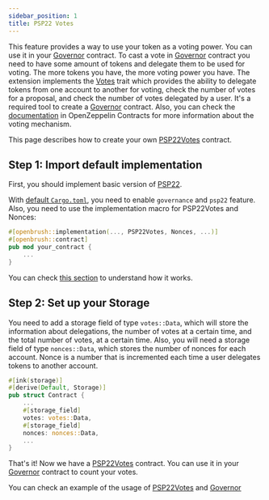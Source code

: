 ```yaml
---
sidebar_position: 1
title: PSP22 Votes
---
```

This feature provides a way to use your token as a voting power. You can use it in your [Governor](../../governance/governor.md) contract.
To cast a vote in [Governor](../../governance/governor.md) contract you need to have some amount of tokens and delegate them to be used for voting.
The more tokens you have, the more voting power you have. The extension implements the [Votes](https://github.com/Brushfam/openbrush-contracts/tree/main/contracts/src/governance/utils/votes) trait which provides the ability to delegate tokens from one account to another for voting,
check the number of votes for a proposal, and check the number of votes delegated by a user.
It's a required tool to create a [Governor](../../governance/governor.md) contract.
Also, you can check the [documentation](https://docs.openzeppelin.com/contracts/4.x/api/token/erc20#ERC20Votes) in OpenZeppelin Contracts for more information about the voting mechanism.

This page describes how to create your own [PSP22Votes](/) contract.
## Step 1: Import default implementation

First, you should implement basic version of [PSP22](../psp22.md).

With [default `Cargo.toml`](../../overview.md/#the-default-toml-of-your-project-with-openbrush),
you need to enable `governance` and `psp22` feature. Also, you need to use the implementation macro
for PSP22Votes and Nonces:
```rust
#[openbrush::implementation(..., PSP22Votes, Nonces, ...)]
#[openbrush::contract]
pub mod your_contract {
    ...
}
```

You can check [this section](../../overview.md/#reuse-implementation-of-traits-from-openbrush) to understand how it works.


## Step 2: Set up your Storage
You need to add a storage field of type `votes::Data`, which will store the information about delegations, the number of votes at a certain time, and the total number of votes, at a certain time.
Also, you will need a storage field of type `nonces::Data`, which stores the number of nonces for each account. Nonce is a number that is incremented each time a user delegates tokens to another account.
```rust
#[ink(storage)]
#[derive(Default, Storage)]
pub struct Contract {
    ...
    #[storage_field]
    votes: votes::Data,
    #[storage_field]
    nonces: nonces::Data,
    ...
}
```
That's it! Now we have a [PSP22Votes](/) contract. You can use it in your [Governor](../../governance/governor.md) contract to count your votes.

You can check an example of the usage of [PSP22Votes](https://github.com/Brushfam/openbrush-contracts/tree/main/examples/psp22_extensions/votes) and [Governor](https://github.com/Brushfam/openbrush-contracts/tree/main/examples/governance/governor)
